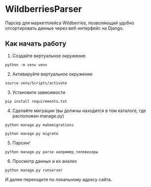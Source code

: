 # WildberriesParser
Парсер для маркетплейса Wildberries, позволяющий удобно отсортировать данные через веб-интерфейс на Django.

## Как начать работу
1. Создайте виртуальное окружение

```python -m venv venv```

2. Активируйте виртуальное окружение

```source venv/Scripts/activate```

3. Установите зависимости

```pip install requirements.txt```

4. Сделайте миграции (вы должны находится в том каталоге, где расположен manage.py)

```python manage.py makemigrations```

```python manage.py migrate```

5. Парсинг

```python manage.py parse например_телевизоры```

6. Просмотр данных и их анализ

```python manage.py runserver```

И далее переходите по локальному адресу сайта.